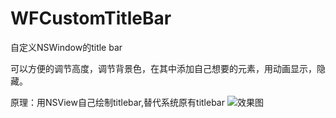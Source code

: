 # WFCustomTitleBar
自定义NSWindow的title bar

可以方便的调节高度，调节背景色，在其中添加自己想要的元素，用动画显示，隐藏。

原理：用NSView自己绘制titlebar,替代系统原有titlebar
![效果图](https://github.com/duoluo/WFCustomTitleBar/blob/master/WFCustomTitleBar/WFCustomTitleBar/2016-12-09%2021_40_40.gif)
